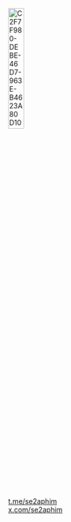 <img src="https://github.com/user-attachments/assets/72089125-95b0-496e-bb32-82968c8088a2" alt="C2F7F980-DEBE-46D7-963E-B4623A80D105" width="25%" />

<a href="https://t.me/se2aphim" target="_blank">t.me/se2aphim</a>  
<a href="https://x.com/se2aphim" target="_blank">x.com/se2aphim</a>


